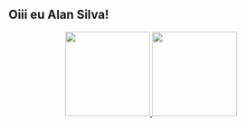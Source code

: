 ## Oiii eu Alan Silva!
<div align="center">
  <a href="https://github.com/alanfranciscos">
  <img height="150em" src="https://github-readme-stats.vercel.app/api?username=alanfranciscos&show_icons=true&theme=dracula&include_all_commits=true&count_private=true"/>
  <img height="150em" src="https://github-readme-stats.vercel.app/api/top-langs/?username=alanfranciscos&layout=compact&langs_count=7&theme=dracula"/>
</div>
